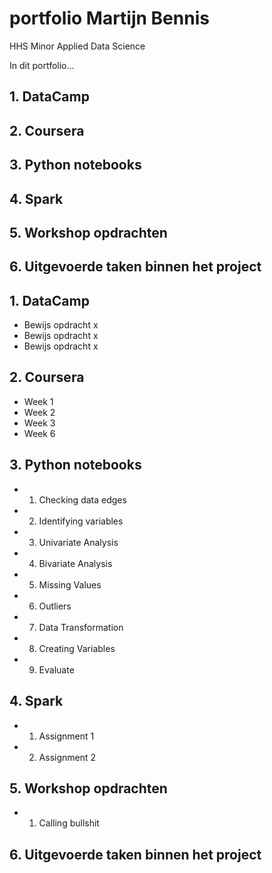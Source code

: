 # portfolio Martijn Bennis
HHS Minor Applied Data Science

In dit portfolio...

## 1. DataCamp
## 2. Coursera
## 3. Python notebooks
## 4. Spark
## 5. Workshop opdrachten
## 6. Uitgevoerde taken binnen het project


## 1. DataCamp
* Bewijs opdracht x
* Bewijs opdracht x
* Bewijs opdracht x


## 2. Coursera
* Week 1
* Week 2
* Week 3
* Week 6


## 3. Python notebooks

* 1. Checking data edges
* 2. Identifying variables
* 3. Univariate Analysis
* 4. Bivariate Analysis
* 5. Missing Values
* 6. Outliers
* 7. Data Transformation
* 8. Creating Variables
* 9. Evaluate


## 4. Spark
* 1. Assignment 1
* 2. Assignment 2


## 5. Workshop opdrachten
* 1. Calling bullshit


## 6. Uitgevoerde taken binnen het project
